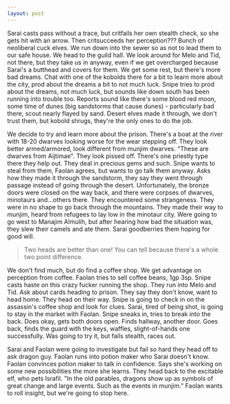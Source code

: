 ```yaml
---
layout: post
---
```


Sarai casts pass without a trace, but critfails her own stealth check, so she gets hit with an arrow. Then critsucceeds her perception??? Bunch of neoliberal cuck elves. We run down into the sewer so as not to lead them to our safe house. We head to the guild hall. We look around for Melo and Tid, not there, but they take us in anyway, even if we get overcharged because Sarai's a butthead and covers for them. We get some rest, but there's more bad dreams. Chat with one of the kobolds there for a bit to learn more about the city, prod about the dreams a bit to not much luck. Snipe tries to prod about the dreams, not much luck, but sounds like down south has been running into trouble too. Reports sound like there's some blood red moon, some time of dunes (big sandstorms that cause dunes) - particularly bad there, scout nearly flayed by sand. Desert elves made it through, we don't trust them, but kobold shrugs, they're the only ones to do the job.

We decide to try and learn more about the prison. There's a boat at the river with 18-20 dwarves looking worse for the wear stepping off. They look better armed/armored, look different from munjim dwarves. "These are dwarves from Aijtimae". They look pissed off. There's one priestly type there they help out. They deal in precious gems and such. Snipe wants to steal from them, Faolan agrees, but wants to go talk them anyway. Asks how they made it through the sandstorm, they say they went through passage instead of going through the desert. Unfortunately, the bronze doors were closed on the way back, and there were corpses of dwarves, minotaurs and...others there. They encountered some strangeness. They were in no shape to go back through the mountains. They made their way to munjim, heard from refugees to lay low in the minotaur city. Were going to go west to Manajim Almulih, but after hearing how bad the situation was, they slew their camels and ate them. Sarai goodberries them hoping for good will.

> Two heads are better than one! You can tell because there's a whole two point difference.

We don't find much, but do find a coffee shop. We get advantage on perception  from coffee. Faolan tries to sell coffee beans, 1gp 3sp. Snipe casts haste on this crazy fucker running the shop. They run into Melo and Tid. Ask about cards heading to prison. They say they don't know, want to head home. They head on their way. Snipe is going to check in on the assassin's coffee shop and look for clues. Sarai, tired of being shot, is going to stay in the market with Faolan. Snipe sneaks in, tries to break into the back. Does okay, gets both doors open. Finds hallway, another door. Goes back, finds the guard with the keys, waffles, slight-of-hands one successfully. Was going to try it, but fails stealth, races out.

Sarai and Faolan were going to investigate but fail so hard they head off to ask dragon guy. Faolan runs into potion maker who Sarai doesn't know. Faolan convinces potion maker to talk in confidence. Says she's working on some new possibilities the more she learns. They head back to the excitable elf, who pets Israfil. "In the old parables, dragons show up as symbols of great change and large events. Such as the events in munjim." Faolan wants to roll insight, but we're going to stop here.

